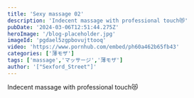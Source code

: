 ```yaml
---
title: 'Sexy massage 02'
description: 'Indecent massage with professional touch😻'
pubDate: '2024-03-06T12:51:44.275Z'
heroImage: '/blog-placeholder.jpg'
imageId: 'pgdael5zgpbovujttooq'
video: 'https://www.pornhub.com/embed/ph60a462b65fb43'
categories: ['薄モザ']
tags: ['massage','マッサージ','薄モザ']
author: '["Sexford_Street"]'
---
```


Indecent massage with professional touch😻




